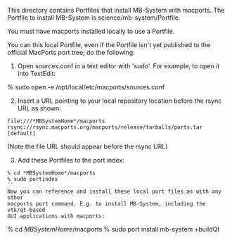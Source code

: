This directory contains Portfiles that install MB-System with macports.
The Portfile to install MB-System is science/mb-system/Portfile.

You must have macports installed locally to use a Portfile.

You can this local Portfile, even if the Portfile isn't yet
published to the official MacPorts port tree; do the following:

1. Open sources.conf in a text editor with 'sudo'.
For example, to open it into TextEdit:

% sudo open -e /opt/local/etc/macports/sources.conf

2. Insert a URL pointing to your local repository location before the rsync
URL as shown:
```
file:///*MBSystemHome*/macports
rsync://rsync.macports.org/macports/release/tarballs/ports.tar [default]
```
(Note the file URL should appear before the rsync URL)

3. Add these Portfiles to the port index:
```
% cd *MBSystemHome*/macports
% sudo portindex
``
Now you can reference and install these local port files as with any other
macports port command. E.g. to install MB-System, including the vtk/qt-based
GUI applications with macports:

```
% cd *MBSystemHome*/macports
% sudo port install mb-system +buildQt
```
